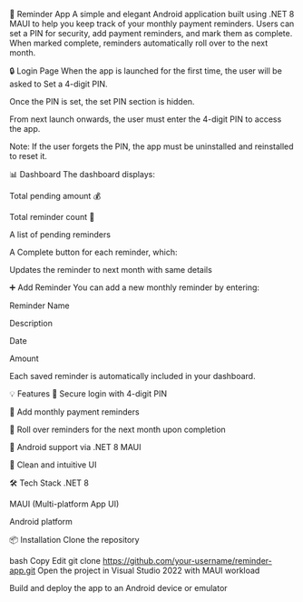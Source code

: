 📱 Reminder App
A simple and elegant Android application built using .NET 8 MAUI to help you keep track of your monthly payment reminders. Users can set a PIN for security, add payment reminders, and mark them as complete. When marked complete, reminders automatically roll over to the next month.

🔒 Login Page
When the app is launched for the first time, the user will be asked to Set a 4-digit PIN.

Once the PIN is set, the set PIN section is hidden.

From next launch onwards, the user must enter the 4-digit PIN to access the app.

Note: If the user forgets the PIN, the app must be uninstalled and reinstalled to reset it.

📊 Dashboard
The dashboard displays:

Total pending amount 💰

Total reminder count 📌

A list of pending reminders

A Complete button for each reminder, which:

Updates the reminder to next month with same details

➕ Add Reminder
You can add a new monthly reminder by entering:

Reminder Name

Description

Date

Amount

Each saved reminder is automatically included in your dashboard.

💡 Features
🔐 Secure login with 4-digit PIN

📅 Add monthly payment reminders

🔁 Roll over reminders for the next month upon completion

📱 Android support via .NET 8 MAUI

🌈 Clean and intuitive UI

🛠 Tech Stack
.NET 8

MAUI (Multi-platform App UI)

Android platform

📦 Installation
Clone the repository

bash
Copy
Edit
git clone https://github.com/your-username/reminder-app.git
Open the project in Visual Studio 2022 with MAUI workload

Build and deploy the app to an Android device or emulator
